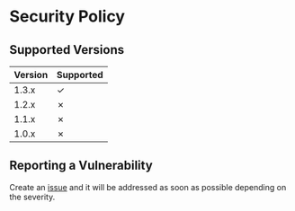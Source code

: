 # Security Policy

## Supported Versions

| Version | Supported |
|---------|-----------|
| 1.3.x   | ✓         |
| 1.2.x   | ✗         |
| 1.1.x   | ✗         |
| 1.0.x   | ✗         |

## Reporting a Vulnerability

Create an [issue](https://github.com/luskaner/aoe2DELanServer/issues) and it will be addressed as soon as possible
depending on the severity.
